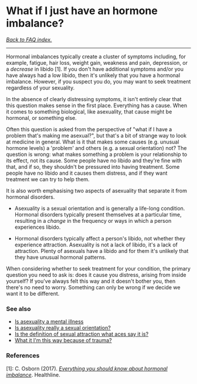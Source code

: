 # What if I just have an hormone imbalance?

[*Back to FAQ index.*](w/asexuality/faq)

---

Hormonal imbalances typically create a cluster of symptoms including, for example, fatigue, hair loss, weight gain, weakness and pain, depression, or a *decrease* in libido [1]. If you don't have additional symptoms and/or you have always had a low libido, then it's unlikely that you have a hormonal imbalance. However, if you suspect you do, you may want to seek treatment regardless of your sexuality.

In the absence of clearly distressing symptoms, it isn't entirely clear that this question makes sense in the first place. Everything has a cause. When it comes to something biological, like asexuality, that cause might be hormonal, or something else.

Often this question is asked from the perspective of "what if I have a problem that's making me asexual?", but that's a bit of strange way to look at medicine in general. What is it that makes some causes (e.g. unusual hormone levels) a 'problem' and others (e.g. a sexual orientation) not? The question is wrong: what makes something a problem is your relationship to its effect, not its cause. Some people have no libido and they're fine with that, and if so, they shouldn't be pressured into having treatment. Some people have no libido and it causes them distress, and if they want treatment we can try to help them.

It is also worth emphasising two aspects of asexuality that separate it from hormonal disorders.

* Asexuality is a sexual orientation and is generally a life-long condition. Hormonal disorders typically present themselves at a particular time, resulting in a *change* in the frequency or ways in which a person experiences libido.

* Hormonal disorders typically affect a person's libido, not whether they experience attraction. Asexuality is not a lack of libido, it's a lack of attraction. Plenty of asexuals have a libido and for them it's unlikely that they have unusual hormonal patterns.

When considering whether to seek treatment for your condition, the primary question you need to ask is: does it cause you distress, arising from inside yourself? If you've always felt this way and it doesn't bother you, then there's no need to worry. Something can only be wrong if we decide we want it to be different.


### See also

* [Is asexuality a mental illness](w/asexuality/faq/is_asexuality_a_mental_illness)
* [Is asexuality really a sexual orientation?](w/asexuality/faq/is_asexuality_an_orientation)
* [Is the definition of sexual attraction what aces say it is?](w/asexuality/faq/is_that_what_sexual_attraction_is)
* [What it I'm this way because of trauma?](w/asexuality/faq/is_it_just_trauma)

### References

[1]: C. Osborn (2017). [*Everything you should know about hormonal imbalance*](https://www.healthline.com/health/hormonal-imbalance). Healthline.
